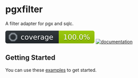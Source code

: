 # pgxfilter

A filter adapter for pgx and sqlc.

[![coverage](.github/coverage.svg)](./README.md)
[![documentation](https://pkg.go.dev/badge/github.com/pgx-contrib/pgxfilter.svg)](https://pkg.go.dev/github.com/pgx-contrib/pgxfilter)

## Getting Started

You can use these
[examples](https://pkg.go.dev/github.com/pgx-contrib/pgxfilter#pkg-examples) to
get started.
